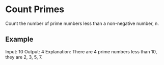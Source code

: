 # Count Primes

Count the number of prime numbers less than a non-negative number, n.

## Example

Input: 10
Output: 4
Explanation: There are 4 prime numbers less than 10, they are 2, 3, 5, 7.